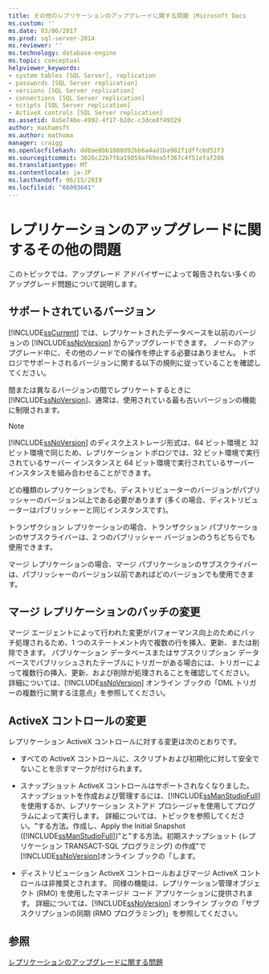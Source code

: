 ```yaml
---
title: その他のレプリケーションのアップグレードに関する問題 |Microsoft Docs
ms.custom: ''
ms.date: 03/06/2017
ms.prod: sql-server-2014
ms.reviewer: ''
ms.technology: database-engine
ms.topic: conceptual
helpviewer_keywords:
- system tables [SQL Server], replication
- passwords [SQL Server replication]
- versions [SQL Server replication]
- connections [SQL Server replication]
- scripts [SQL Server replication]
- ActiveX controls [SQL Server replication]
ms.assetid: 8a5e74be-4992-4f17-b20c-c3dce8f49329
author: mashamsft
ms.author: mathoma
manager: craigg
ms.openlocfilehash: dd8ae8bb1080d92bb6a4ad1ba982f1dffc6d51f3
ms.sourcegitcommit: 3026c22b7fba19059a769ea5f367c4f51efaf286
ms.translationtype: MT
ms.contentlocale: ja-JP
ms.lasthandoff: 06/15/2019
ms.locfileid: "66093641"
---
```

# <a name="other-replication-upgrade-issues"></a>レプリケーションのアップグレードに関するその他の問題
  このトピックでは、アップグレード アドバイザーによって報告されない多くのアップグレード問題について説明します。  
  
## <a name="versions-supported"></a>サポートされているバージョン  
 [!INCLUDE[ssCurrent](../../includes/sscurrent-md.md)] では、レプリケートされたデータベースを以前のバージョンの [!INCLUDE[ssNoVersion](../../includes/ssnoversion-md.md)] からアップグレードできます。 ノードのアップグレード中に、その他のノードでの操作を停止する必要はありません。 トポロジでサポートされるバージョンに関する以下の規則に従っていることを確認してください。  
  
 間または異なるバージョンの間でレプリケートするときに[!INCLUDE[ssNoVersion](../../includes/ssnoversion-md.md)]、通常は、使用されている最も古いバージョンの機能に制限されます。  
  
> [!NOTE]  
>  [!INCLUDE[ssNoVersion](../../includes/ssnoversion-md.md)] のディスク上ストレージ形式は、64 ビット環境と 32 ビット環境で同じため、レプリケーション トポロジでは、32 ビット環境で実行されているサーバー インスタンスと 64 ビット環境で実行されているサーバー インスタンスを組み合わせることができます。  
  
 どの種類のレプリケーションでも、ディストリビューターのバージョンがパブリッシャーのバージョン以上である必要があります (多くの場合、ディストリビューターはパブリッシャーと同じインスタンスです)。  
  
 トランザクション レプリケーションの場合、トランザクション パブリケーションのサブスクライバーは、2 つのパブリッシャー バージョンのうちどちらでも使用できます。  
  
 マージ レプリケーションの場合、マージ パブリケーションのサブスクライバーは、パブリッシャーのバージョン以前であればどのバージョンでも使用できます。  
  
## <a name="merge-replication-batches-changes"></a>マージ レプリケーションのバッチの変更  
 マージ エージェントによって行われた変更がパフォーマンス向上のためにバッチ処理されるため、1 つのステートメント内で複数の行を挿入、更新、または削除できます。 パブリケーション データベースまたはサブスクリプション データベースでパブリッシュされたテーブルにトリガーがある場合には、トリガーによって複数行の挿入、更新、および削除が処理されることを確認してください。 詳細については、[!INCLUDE[ssNoVersion](../../includes/ssnoversion-md.md)] オンライン ブックの「DML トリガーの複数行に関する注意点」を参照してください。  
  
## <a name="activex-control-changes"></a>ActiveX コントロールの変更  
 レプリケーション ActiveX コントロールに対する変更は次のとおりです。  
  
-   すべての ActiveX コントロールに、スクリプトおよび初期化に対して安全でないことを示すマークが付けられます。  
  
-   スナップショット ActiveX コントロールはサポートされなくなりました。 スナップショットを作成および管理するには、[!INCLUDE[ssManStudioFull](../../includes/ssmanstudiofull-md.md)] を使用するか、レプリケーション ストアド プロシージャを使用してプログラムによって実行します。 詳細については、トピックを参照してください。"する方法。作成し、Apply the Initial Snapshot ([!INCLUDE[ssManStudioFull](../../includes/ssmanstudiofull-md.md)])"と"する方法。初期スナップショット (レプリケーション TRANSACT-SQL プログラミング) の作成"で[!INCLUDE[ssNoVersion](../../includes/ssnoversion-md.md)]オンライン ブックの「します。  
  
-   ディストリビューション ActiveX コントロールおよびマージ ActiveX コントロールは非推奨とされます。 同様の機能は、レプリケーション管理オブジェクト (RMO) を使用したマネージド コード アプリケーションに提供されます。 詳細については、[!INCLUDE[ssNoVersion](../../includes/ssnoversion-md.md)] オンライン ブックの「サブスクリプションの同期 (RMO プログラミング)」を参照してください。  
  
## <a name="see-also"></a>参照  
 [レプリケーションのアップグレードに関する問題](../../../2014/sql-server/install/replication-upgrade-issues.md)  
  
  
